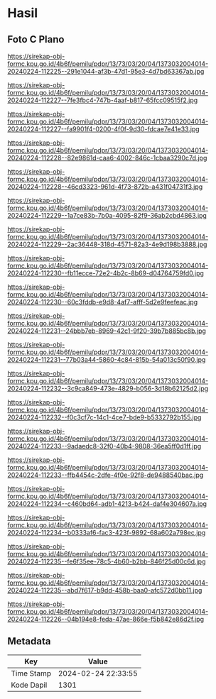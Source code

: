 # Hasil

## Foto C Plano

https://sirekap-obj-formc.kpu.go.id/4b6f/pemilu/pdpr/13/73/03/20/04/1373032004014-20240224-112225--291e1044-af3b-47d1-95e3-4d7bd63367ab.jpg

https://sirekap-obj-formc.kpu.go.id/4b6f/pemilu/pdpr/13/73/03/20/04/1373032004014-20240224-112227--7fe3fbc4-747b-4aaf-b817-65fcc09515f2.jpg

https://sirekap-obj-formc.kpu.go.id/4b6f/pemilu/pdpr/13/73/03/20/04/1373032004014-20240224-112227--fa9901f4-0200-4f0f-9d30-fdcae7e41e33.jpg

https://sirekap-obj-formc.kpu.go.id/4b6f/pemilu/pdpr/13/73/03/20/04/1373032004014-20240224-112228--82e9861d-caa6-4002-846c-1cbaa3290c7d.jpg

https://sirekap-obj-formc.kpu.go.id/4b6f/pemilu/pdpr/13/73/03/20/04/1373032004014-20240224-112228--46cd3323-961d-4f73-872b-a431f04731f3.jpg

https://sirekap-obj-formc.kpu.go.id/4b6f/pemilu/pdpr/13/73/03/20/04/1373032004014-20240224-112229--1a7ce83b-7b0a-4095-82f9-36ab2cbd4863.jpg

https://sirekap-obj-formc.kpu.go.id/4b6f/pemilu/pdpr/13/73/03/20/04/1373032004014-20240224-112229--2ac36448-318d-4571-82a3-4e9d198b3888.jpg

https://sirekap-obj-formc.kpu.go.id/4b6f/pemilu/pdpr/13/73/03/20/04/1373032004014-20240224-112230--fb11ecce-72e2-4b2c-8b69-d04764759fd0.jpg

https://sirekap-obj-formc.kpu.go.id/4b6f/pemilu/pdpr/13/73/03/20/04/1373032004014-20240224-112230--60c3fddb-e9d8-4af7-afff-5d2e9feefeac.jpg

https://sirekap-obj-formc.kpu.go.id/4b6f/pemilu/pdpr/13/73/03/20/04/1373032004014-20240224-112231--24bbb7eb-8969-42c1-9f20-39b7b885bc8b.jpg

https://sirekap-obj-formc.kpu.go.id/4b6f/pemilu/pdpr/13/73/03/20/04/1373032004014-20240224-112231--77b03a44-5860-4c84-815b-54a013c50f90.jpg

https://sirekap-obj-formc.kpu.go.id/4b6f/pemilu/pdpr/13/73/03/20/04/1373032004014-20240224-112232--3c9ca849-473e-4829-b056-3d18b62125d2.jpg

https://sirekap-obj-formc.kpu.go.id/4b6f/pemilu/pdpr/13/73/03/20/04/1373032004014-20240224-112232--f0c3cf7c-14c1-4ce7-bde9-b5332792b155.jpg

https://sirekap-obj-formc.kpu.go.id/4b6f/pemilu/pdpr/13/73/03/20/04/1373032004014-20240224-112233--9adaedc8-32f0-40b4-9808-36ea5ff0d1ff.jpg

https://sirekap-obj-formc.kpu.go.id/4b6f/pemilu/pdpr/13/73/03/20/04/1373032004014-20240224-112233--ffb4454c-2dfe-4f0e-92f8-de9488540bac.jpg

https://sirekap-obj-formc.kpu.go.id/4b6f/pemilu/pdpr/13/73/03/20/04/1373032004014-20240224-112234--c460bd64-adb1-4213-b424-daf4e304607a.jpg

https://sirekap-obj-formc.kpu.go.id/4b6f/pemilu/pdpr/13/73/03/20/04/1373032004014-20240224-112234--b0333af6-fac3-423f-9892-68a602a798ec.jpg

https://sirekap-obj-formc.kpu.go.id/4b6f/pemilu/pdpr/13/73/03/20/04/1373032004014-20240224-112235--fe6f35ee-78c5-4b60-b2bb-846f25d00c6d.jpg

https://sirekap-obj-formc.kpu.go.id/4b6f/pemilu/pdpr/13/73/03/20/04/1373032004014-20240224-112235--abd7f617-b9dd-458b-baa0-afc572d0bb11.jpg

https://sirekap-obj-formc.kpu.go.id/4b6f/pemilu/pdpr/13/73/03/20/04/1373032004014-20240224-112226--04b194e8-feda-47ae-866e-f5b842e86d2f.jpg


## Metadata

| Key        | Value               |
| ---------- | ------------------- |
| Time Stamp | 2024-02-24 22:33:55 |
| Kode Dapil | 1301                |



